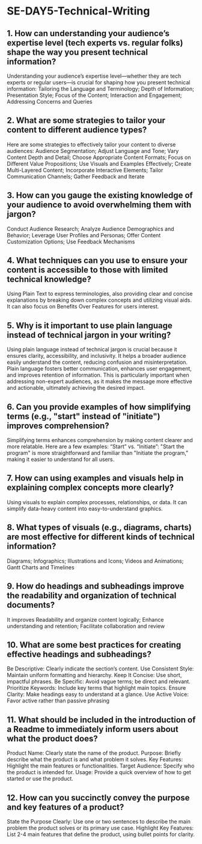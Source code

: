 # SE-DAY5-Technical-Writing
## 1. How can understanding your audience’s expertise level (tech experts vs. regular folks) shape the way you present technical information?
Understanding your audience’s expertise level—whether they are tech experts or regular users—is crucial for shaping how you present technical information:
Tailoring the Language and Terminology; Depth of Information; Presentation Style; Focus of the Content; Interaction and Engagement; Addressing Concerns and Queries

## 2. What are some strategies to tailor your content to different audience types?
Here are some strategies to effectively tailor your content to diverse audiences: Audience Segmentation; Adjust Language and Tone; Vary Content Depth and Detail; Choose Appropriate Content Formats; Focus on Different Value Propositions; Use Visuals and Examples Effectively; Create Multi-Layered Content; Incorporate Interactive Elements; Tailor Communication Channels; Gather Feedback and Iterate

## 3. How can you gauge the existing knowledge of your audience to avoid overwhelming them with jargon?
Conduct Audience Research; Analyze Audience Demographics and Behavior; Leverage User Profiles and Personas; Offer Content Customization Options; Use Feedback Mechanisms

## 4. What techniques can you use to ensure your content is accessible to those with limited technical knowledge?
Using Plain Text to express terminologies, also providing clear and concise explanations by breaking down complex concepts and utilizing visual aids. It can also focus on Benefits Over Features for users interest.

## 5. Why is it important to use plain language instead of technical jargon in your writing?
Using plain language instead of technical jargon is crucial because it ensures clarity, accessibility, and inclusivity. It helps a broader audience easily understand the content, reducing confusion and misinterpretation. Plain language fosters better communication, enhances user engagement, and improves retention of information. This is particularly important when addressing non-expert audiences, as it makes the message more effective and actionable, ultimately achieving the desired impact.

## 6. Can you provide examples of how simplifying terms (e.g., "start" instead of "initiate") improves comprehension?
Simplifying terms enhances comprehension by making content clearer and more relatable. Here are a few examples:
“Start” vs. “Initiate”: "Start the program" is more straightforward and familiar than "Initiate the program," making it easier to understand for all users.

## 7. How can using examples and visuals help in explaining complex concepts more clearly?
Using visuals to explain complex processes, relationships, or data. It can simplify data-heavy content into easy-to-understand graphics.

## 8. What types of visuals (e.g., diagrams, charts) are most effective for different kinds of technical information?
Diagrams; Infographics; Illustrations and Icons; Videos and Animations; Gantt Charts and Timelines

## 9. How do headings and subheadings improve the readability and organization of technical documents?
It improves Readability and organize content logically; Enhance understanding and retention; Facilitate collaboration and review

## 10. What are some best practices for creating effective headings and subheadings?
Be Descriptive: Clearly indicate the section’s content.
Use Consistent Style: Maintain uniform formatting and hierarchy.
Keep It Concise: Use short, impactful phrases.
Be Specific: Avoid vague terms; be direct and relevant.
Prioritize Keywords: Include key terms that highlight main topics.
Ensure Clarity: Make headings easy to understand at a glance.
Use Active Voice: Favor active rather than passive phrasing

## 11. What should be included in the introduction of a Readme to immediately inform users about what the product does? 
Product Name: Clearly state the name of the product.
Purpose: Briefly describe what the product is and what problem it solves.
Key Features: Highlight the main features or functionalities.
Target Audience: Specify who the product is intended for.
Usage: Provide a quick overview of how to get started or use the product.

## 12. How can you succinctly convey the purpose and key features of a product?
State the Purpose Clearly: Use one or two sentences to describe the main problem the product solves or its primary use case.
Highlight Key Features: List 2-4 main features that define the product, using bullet points for clarity.
